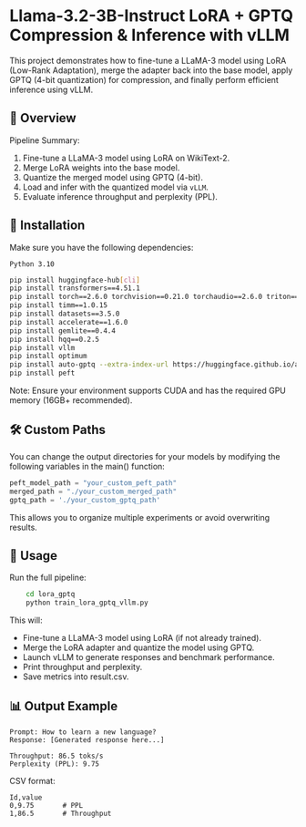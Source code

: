 # Llama-3.2-3B-Instruct LoRA + GPTQ Compression & Inference with vLLM

This project demonstrates how to fine-tune a LLaMA-3 model using LoRA (Low-Rank Adaptation), merge the adapter back into the base model, apply GPTQ (4-bit quantization) for compression, and finally perform efficient inference using vLLM.

## 📌 Overview

Pipeline Summary:
1. Fine-tune a LLaMA-3 model using LoRA on WikiText-2.
2. Merge LoRA weights into the base model.
3. Quantize the merged model using GPTQ (4-bit).
4. Load and infer with the quantized model via `vLLM`.
5. Evaluate inference throughput and perplexity (PPL).

## 🔧 Installation

Make sure you have the following dependencies:

`Python 3.10`
```bash
pip install huggingface-hub[cli]
pip install transformers==4.51.1
pip install torch==2.6.0 torchvision==0.21.0 torchaudio==2.6.0 triton==3.2.0
pip install timm==1.0.15
pip install datasets==3.5.0
pip install accelerate==1.6.0
pip install gemlite==0.4.4
pip install hqq==0.2.5
pip install vllm
pip install optimum
pip install auto-gptq --extra-index-url https://huggingface.github.io/autogptq-index/whl/cu118/
pip install peft
```
Note: Ensure your environment supports CUDA and has the required GPU memory (16GB+ recommended).

## 🛠 Custom Paths
You can change the output directories for your models by modifying the following variables in the main() function:

```python
peft_model_path = "your_custom_peft_path"
merged_path = "./your_custom_merged_path"
gptq_path = './your_custom_gptq_path'
```
This allows you to organize multiple experiments or avoid overwriting results.

## 🚀 Usage
Run the full pipeline:
```bash
    cd lora_gptq
    python train_lora_gptq_vllm.py
```
This will:
- Fine-tune a LLaMA-3 model using LoRA (if not already trained).
- Merge the LoRA adapter and quantize the model using GPTQ.
- Launch vLLM to generate responses and benchmark performance.
- Print throughput and perplexity.
- Save metrics into result.csv.

## 📊 Output Example

```text
Prompt: How to learn a new language?
Response: [Generated response here...]

Throughput: 86.5 toks/s
Perplexity (PPL): 9.75
```

CSV format:
```csv
Id,value
0,9.75       # PPL
1,86.5       # Throughput
```